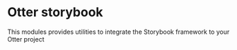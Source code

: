 # Otter storybook

This modules provides utilities to integrate the Storybook framework to your Otter project
